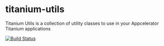 titanium-utils
==============

Titanium Utils is a collection of utility classes to use in your Appcelerator Titanium applications

[![Build Status](https://travis-ci.org/nadouani/titanium-utils.png)](https://travis-ci.org/nadouani/titanium-utils)
